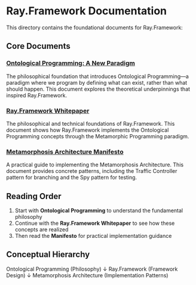 # Ray.Framework Documentation

This directory contains the foundational documents for Ray.Framework:

## Core Documents

### [Ontological Programming: A New Paradigm](ontological-programming-paper.md)
The philosophical foundation that introduces Ontological Programming—a paradigm where we program by defining what can exist, rather than what should happen. This document explores the theoretical underpinnings that inspired Ray.Framework.

### [Ray.Framework Whitepaper](ray-framework-whitepaper.md)
The philosophical and technical foundations of Ray.Framework. This document shows how Ray.Framework implements the Ontological Programming concepts through the Metamorphic Programming paradigm.

### [Metamorphosis Architecture Manifesto](metamorphosis-architecture-manifesto.md)
A practical guide to implementing the Metamorphosis Architecture. This document provides concrete patterns, including the Traffic Controller pattern for branching and the Spy pattern for testing.

## Reading Order

1. Start with **Ontological Programming** to understand the fundamental philosophy
2. Continue with the **Ray.Framework Whitepaper** to see how these concepts are realized
3. Then read the **Manifesto** for practical implementation guidance

## Conceptual Hierarchy

Ontological Programming (Philosophy)
↓
Ray.Framework (Framework Design)
↓
Metamorphosis Architecture (Implementation Patterns)
